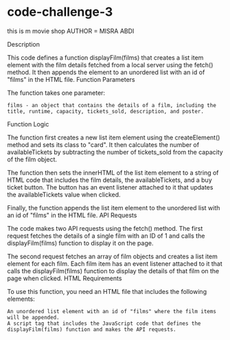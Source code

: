 # code-challenge-3
this is m movie shop
AUTHOR = MISRA ABDI

Description

This code defines a function displayFilm(films) that creates a list item element with the film details fetched from a local server using the fetch() method. It then appends the element to an unordered list with an id of "films" in the HTML file.
Function Parameters

The function takes one parameter:

    films - an object that contains the details of a film, including the title, runtime, capacity, tickets_sold, description, and poster.

Function Logic

The function first creates a new list item element using the createElement() method and sets its class to "card". It then calculates the number of availableTickets by subtracting the number of tickets_sold from the capacity of the film object.

The function then sets the innerHTML of the list item element to a string of HTML code that includes the film details, the availableTickets, and a buy ticket button. The button has an event listener attached to it that updates the availableTickets value when clicked.

Finally, the function appends the list item element to the unordered list with an id of "films" in the HTML file.
API Requests

The code makes two API requests using the fetch() method. The first request fetches the details of a single film with an ID of 1 and calls the displayFilm(films) function to display it on the page.

The second request fetches an array of film objects and creates a list item element for each film. Each film item has an event listener attached to it that calls the displayFilm(films) function to display the details of that film on the page when clicked.
HTML Requirements

To use this function, you need an HTML file that includes the following elements:

    An unordered list element with an id of "films" where the film items will be appended.
    A script tag that includes the JavaScript code that defines the displayFilm(films) function and makes the API requests.

